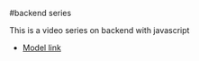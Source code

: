 #backend series

This is a video series on backend with javascript
- [Model link](https://app.eraser.io/workspace/YtPqZ1VogxGy1jzIDkzj)
